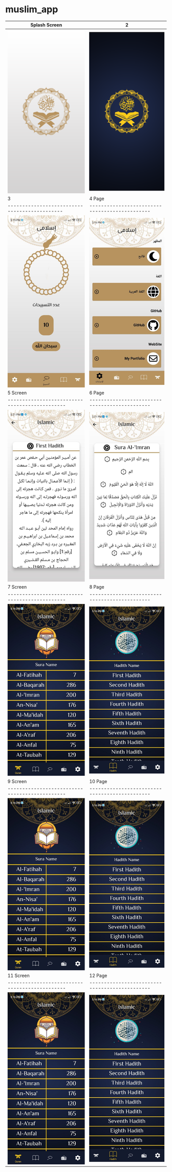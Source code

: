 # muslim_app



| Splash Screen | 2                       |
|------|-------------------------------------------|
|<img src="assets/splash.png" width="400">| <img src="assets/splash_dark.png" width="400"> |
| 3                                     | 4  Page                                |
|---------------------------------------------|----------------------------------------------|
| <img src="assets/3.jpg" width="400"> | <img src="assets/4.jpg" width="400"> |
| 5 Screen                                    | 6 Page                               |
|----------------------------------------------|----------------------------------------------|
| <img src="assets/5.jpg" width="400"> | <img src="assets/6.jpg" width="400"> |
| 7 Screen                                    | 8 Page                               |
|----------------------------------------------|----------------------------------------------|
| <img src="assets/7.jpg" width="400"> | <img src="assets/8.jpg" width="400"> |
| 9 Screen                                    | 10 Page                               |
|----------------------------------------------|----------------------------------------------|
| <img src="assets/7.jpg" width="400"> | <img src="assets/8.jpg" width="400"> |
| 11 Screen                                    | 12 Page                               |
|----------------------------------------------|----------------------------------------------|
| <img src="assets/7.jpg" width="400"> | <img src="assets/8.jpg" width="400"> |
